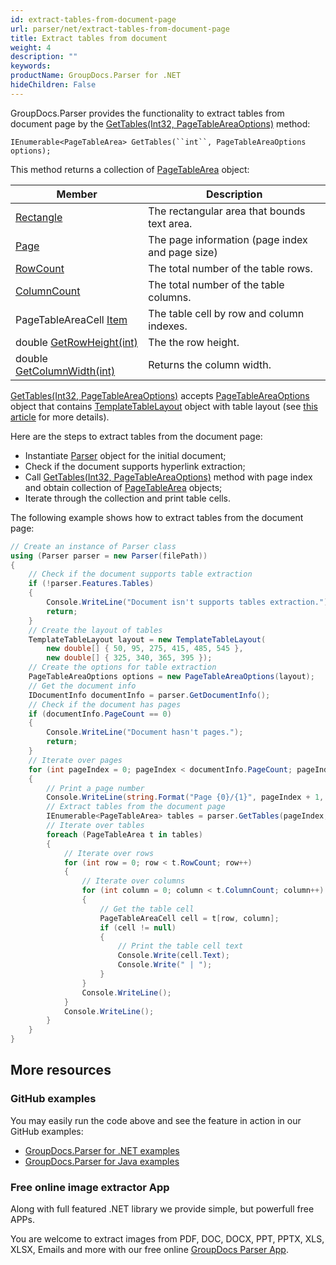 ```yaml
---
id: extract-tables-from-document-page
url: parser/net/extract-tables-from-document-page
title: Extract tables from document
weight: 4
description: ""
keywords: 
productName: GroupDocs.Parser for .NET
hideChildren: False
---
```


GroupDocs.Parser provides the functionality to extract tables from document page by the [GetTables(Int32, PageTableAreaOptions)](https://apireference.groupdocs.com/parser/net/groupdocs.parser.parser/gettables/methods/1) method:

```
IEnumerable<PageTableArea> GetTables(``int``, PageTableAreaOptions options);
```

This method returns a collection of [PageTableArea](https://apireference.groupdocs.com/parser/net/groupdocs.parser.data/pagetablearea) object:

| Member                                                       | Description                                     |
| ------------------------------------------------------------ | ----------------------------------------------- |
| [Rectangle](https://apireference.groupdocs.com/net/parser/groupdocs.parser.data/pagearea/properties/rectangle) | The rectangular area that bounds text area.     |
| [Page](https://apireference.groupdocs.com/net/parser/groupdocs.parser.data/pagearea/properties/page) | The page information (page index and page size) |
| [RowCount](https://apireference.groupdocs.com/net/parser/groupdocs.parser.data/pagetablearea/properties/rowcount) | The total number of the table rows.             |
| [ColumnCount](https://apireference.groupdocs.com/net/parser/groupdocs.parser.data/pagetablearea/properties/columncount) | The total number of the table columns.          |
| PageTableAreaCell [Item](https://apireference.groupdocs.com/net/parser/groupdocs.parser.data/pagetablearea/properties/item) | The table cell by row and column indexes.       |
| double [GetRowHeight(int)](https://apireference.groupdocs.com/net/parser/groupdocs.parser.data/pagetablearea/methods/getrowheight) | The the row height.                             |
| double [GetColumnWidth(int)](https://apireference.groupdocs.com/net/parser/groupdocs.parser.data/pagetablearea/methods/getcolumnwidth) | Returns the column width.                       |

[GetTables(Int32, PageTableAreaOptions)](https://apireference.groupdocs.com/parser/net/groupdocs.parser.parser/gettables/methods/1) accepts [PageTableAreaOptions](https://apireference.groupdocs.com/parser/net/groupdocs.parser.options/pagetableareaoptions) object that contains [TemplateTableLayout](https://apireference.groupdocs.com/parser/net/groupdocs.parser.templates/templatetablelayout) object with table layout (see [this article](https://docs.groupdocs.com/display/parsernet/Working+with+templates#Workingwithtemplates-Templatetables) for more details).

Here are the steps to extract tables from the document page:

- Instantiate [Parser](https://apireference.groupdocs.com/net/parser/groupdocs.parser/parser) object for the initial document;
- Check if the document supports hyperlink extraction;
- Call [GetTables(Int32, PageTableAreaOptions)](https://apireference.groupdocs.com/parser/net/groupdocs.parser.parser/gettables/methods/1) method with page index and obtain collection of [PageTableArea](https://apireference.groupdocs.com/parser/net/groupdocs.parser.data/pagetablearea) objects;
- Iterate through the collection and print table cells.

The following example shows how to extract tables from the document page:

```csharp
// Create an instance of Parser class
using (Parser parser = new Parser(filePath))
{
    // Check if the document supports table extraction
    if (!parser.Features.Tables)
    {
        Console.WriteLine("Document isn't supports tables extraction.");
        return;
    }
    // Create the layout of tables
    TemplateTableLayout layout = new TemplateTableLayout(
        new double[] { 50, 95, 275, 415, 485, 545 },
        new double[] { 325, 340, 365, 395 });
    // Create the options for table extraction
    PageTableAreaOptions options = new PageTableAreaOptions(layout);
    // Get the document info
    IDocumentInfo documentInfo = parser.GetDocumentInfo();
    // Check if the document has pages
    if (documentInfo.PageCount == 0)
    {
        Console.WriteLine("Document hasn't pages.");
        return;
    }
    // Iterate over pages
    for (int pageIndex = 0; pageIndex < documentInfo.PageCount; pageIndex++)
    {
        // Print a page number 
        Console.WriteLine(string.Format("Page {0}/{1}", pageIndex + 1, documentInfo.PageCount));
        // Extract tables from the document page
        IEnumerable<PageTableArea> tables = parser.GetTables(pageIndex, options);
        // Iterate over tables
        foreach (PageTableArea t in tables)
        {
            // Iterate over rows
            for (int row = 0; row < t.RowCount; row++)
            {
                // Iterate over columns
                for (int column = 0; column < t.ColumnCount; column++)
                {
                    // Get the table cell
                    PageTableAreaCell cell = t[row, column];
                    if (cell != null)
                    {
                        // Print the table cell text
                        Console.Write(cell.Text);
                        Console.Write(" | ");
                    }
                }
                Console.WriteLine();
            }
            Console.WriteLine();
        }
    }
}
```

## More resources

### GitHub examples

You may easily run the code above and see the feature in action in our GitHub examples:

- [GroupDocs.Parser for .NET examples](https://github.com/groupdocs-parser/GroupDocs.Parser-for-.NET)
- [GroupDocs.Parser for Java examples](https://github.com/groupdocs-parser/GroupDocs.Parser-for-Java)

### Free online image extractor App

Along with full featured .NET library we provide simple, but powerfull free APPs.

You are welcome to extract images from PDF, DOC, DOCX, PPT, PPTX, XLS, XLSX, Emails and more with our free online [GroupDocs Parser App](https://products.groupdocs.app/parser).